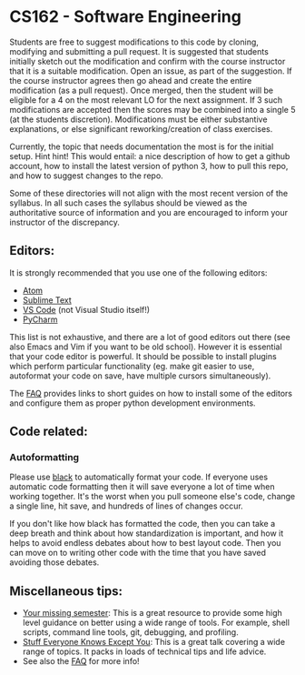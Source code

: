 # CS162 - Software Engineering

Students are free to suggest modifications to this code by cloning, modifying and submitting a pull request.  It is suggested that students initially sketch out the modification and confirm with the course instructor that it is a suitable modification.  Open an issue, as part of the suggestion.  If the course instructor agrees then go ahead and create the entire modification (as a pull request). Once merged, then the student will be eligible for a 4 on the most relevant LO for the next assignment.  If 3 such modifications are accepted then the scores may be combined into a single 5 (at the students discretion).  Modifications must be either substantive explanations, or else significant reworking/creation of class exercises.

Currently, the topic that needs documentation the most is for the initial setup.  Hint hint!  This would entail: a nice description of how to get a github account, how to install the latest version of python 3, how to pull this repo, and how to suggest changes to the repo.

Some of these directories will not align with the most recent version of the syllabus.  In all such cases the syllabus should be viewed as the authoritative source of information and you are encouraged to inform your instructor of the discrepancy.



## Editors:
It is strongly recommended that you use one of the following editors:
 - [Atom](https://atom.io/)
 - [Sublime Text](https://www.sublimetext.com/)
 - [VS Code](https://code.visualstudio.com/) (not Visual Studio itself!)
 - [PyCharm](https://www.jetbrains.com/pycharm/)

This list is not exhaustive, and there are a lot of good editors out there (see also Emacs and Vim if you want to be old school).
However it is essential that your code editor is powerful. It should be possible to install plugins which perform particular functionality (eg. make git easier to use, autoformat your code on save, have multiple cursors simultaneously).

The [FAQ](FAQ.md) provides links to short guides on how to install some of the editors and configure them as proper python development environments.


## Code related:

### Autoformatting
Please use [black](https://pypi.org/project/black/) to automatically format your code. If everyone uses automatic code formatting then it will save everyone a lot of time when working together. It's the worst when you pull someone else's code, change a single line, hit save, and hundreds of lines of changes occur.

If you don't like how black has formatted the code, then you can take a deep breath
and think about how standardization is important, and how it helps to avoid
endless debates about how to best layout code. Then you can move on to writing other
code with the time that you have saved avoiding those debates.

## Miscellaneous tips:
 - [Your missing semester](https://missing.csail.mit.edu/):
This is a great resource to provide some high level guidance on better using a wide range of tools. For example, shell scripts, command line tools, git, debugging, and profiling. 
 - [Stuff Everyone Knows Except You](https://www.hackreactor.com/blog/laurie-voss-cto-of-npm-gives-engineering-fundamentals-talk): 
This is a great talk covering a wide range of topics. It packs in loads of technical tips and life advice. 
 - See also the [FAQ](FAQ.md) for more info!

